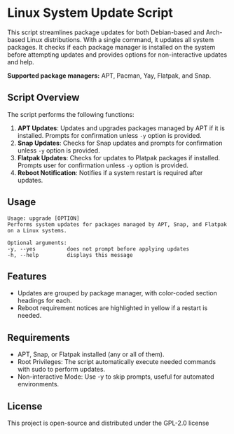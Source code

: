 # Linux System Update Script


This script streamlines package updates for both Debian-based and Arch-based Linux distributions. With a single command, it updates all system packages. It checks if each package manager is installed on the system before attempting updates and provides options for non-interactive updates and help. 

**Supported package managers:** APT, Pacman, Yay, Flatpak, and Snap. 


## Script Overview

The script performs the following functions:
1. **APT Updates**: Updates and upgrades packages managed by APT if it is installed. Prompts for confirmation unless `-y` option is provided. 
2. **Snap Updates**: Checks for Snap updates and prompts for confirmation unless `-y` option is provided.
3. **Flatpak Updates**: Checks for updates to Platpak packages if installed. Prompts user for confirmation unless `-y` option is provided.
4. **Reboot Notification**: Notifies if a system restart is required after updates.

## Usage

```
Usage: upgrade [OPTION]
Performs system updates for packages managed by APT, Snap, and Flatpak on a Linux systems.

Optional arguments:
-y, --yes          does not prompt before applying updates
-h, --help         displays this message
```

## Features
- Updates are grouped by package manager, with color-coded section headings for each.
- Reboot requirement notices are highlighted in yellow if a restart is needed.

## Requirements
- APT, Snap, or Flatpak installed (any or all of them).
- Root Privileges: The script automatically execute needed commands with sudo to perform updates.
- Non-interactive Mode: Use -y to skip prompts, useful for automated environments.

## License
This project is open-source and distributed under the GPL-2.0 license 
